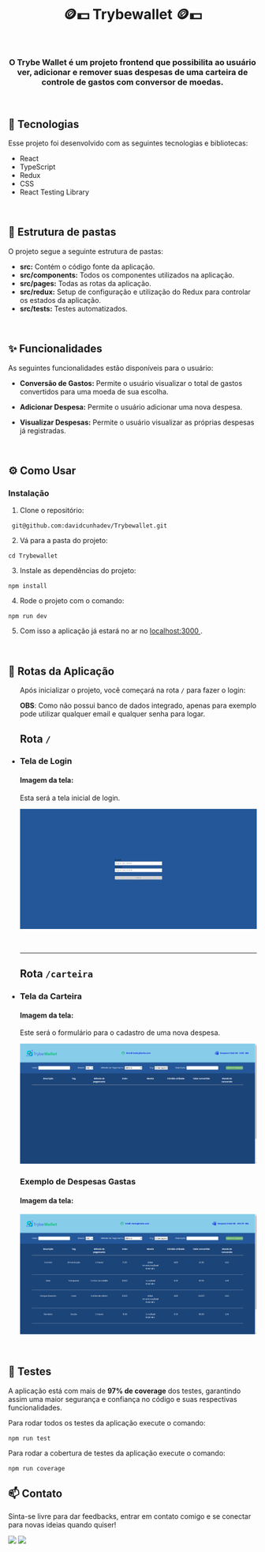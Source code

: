 <h1 align="center"> 🪙💵 Trybewallet 🪙💵 </h1>

<br>

<h3 align="center">
O Trybe Wallet é um projeto frontend que possibilita ao usuário ver, adicionar e remover suas despesas de uma carteira de controle de gastos com conversor de moedas.<br/>
</h3>

<br>

## 🚀 Tecnologias

Esse projeto foi desenvolvido com as seguintes tecnologias e bibliotecas:

- React
- TypeScript
- Redux
- CSS
- React Testing Library

<br>

## 📑 Estrutura de pastas
<p>O projeto segue a seguinte estrutura de pastas:</p>
<ul>
  <li><strong>src:</strong> Contém o código fonte da aplicação.</li>
  <li><strong>src/components:</strong> Todos os componentes utilizados na aplicação.</li>
  <li><strong>src/pages:</strong> Todas as rotas da aplicação.</li>
  <li><strong>src/redux:</strong> Setup de configuração e utilização do Redux para controlar os estados da aplicação.</li>
  <li><strong>src/tests:</strong> Testes automatizados.</li>
</ul>

<br>

## ✨ Funcionalidades

As seguintes funcionalidades estão disponíveis para o usuário:

- **Conversão de Gastos:** Permite o usuário visualizar o total de gastos convertidos para uma moeda de sua escolha.

- **Adicionar Despesa:** Permite o usuário adicionar uma nova despesa.

- **Visualizar Despesas:** Permite o usuário visualizar as próprias despesas já registradas.

<br>

## ⚙️ Como Usar

### Instalação

1. Clone o repositório:

```
 git@github.com:davidcunhadev/Trybewallet.git
```

2. Vá para a pasta do projeto:

```
cd Trybewallet
```

3. Instale as dependências do projeto:
```
npm install
```

4. Rode o projeto com o comando:
```
npm run dev
```

5. Com isso a aplicação já estará no ar no <a href="http://localhost:3000/" target="_blank"> localhost:3000 </a>.

<br>

## 🔀 Rotas da Aplicação

<ul>
    Após inicializar o projeto, você começará na rota <code>/</code> para fazer o login:
    <p><strong>OBS</strong>: Como não possui banco de dados integrado, apenas para exemplo pode utilizar qualquer email e qualquer senha para logar.</p>

  <h2><strong>Rota <code>/</code></strong></h2>
  <li><h3><strong>Tela de Login</strong></h3></li>
  
  <h4>Imagem da tela:</h4>
  <p>Esta será a tela inicial de login.</p>
  
  ![LoginScreen](/public/LoginScreen.png)

<br>
<hr>
  <h2><strong>Rota <code>/carteira</code></strong></h2>
  <li><h3><strong>Tela da Carteira</strong></h3></li>
  
  <h4>Imagem da tela:</h4>
  <p>Este será o formulário para o cadastro de uma nova despesa.</p>
  
  ![WalletScreen](/public/WalletScreen.png)

 <h3><strong>Exemplo de Despesas Gastas</strong></h3>
  
  <h4>Imagem da tela:</h4>
  
  ![ExampleWalletScreen](/public/ExampleWalletScreen.png)

</ul>

<br>

## 🧪 Testes

A aplicação está com mais de <strong>97% de coverage</strong> dos testes, garantindo assim uma maior segurança e confiança no código e suas respectivas funcionalidades.

Para rodar todos os testes da aplicação execute o comando:
```
npm run test
```

Para rodar a cobertura de testes da aplicação execute o comando:
```
npm run coverage
```

## 📫 Contato

Sinta-se livre para dar feedbacks, entrar em contato comigo e se conectar para novas ideias quando quiser!  

<a href="mailto:contatodavidcunha@hotmail.com">
<img src="https://img.shields.io/badge/Microsoft_Outlook-0078D4?style=for-the-badge&logo=microsoft-outlook&logoColor=white"></a>
</a>

<a target='_blank' href="https://www.linkedin.com/in/davidlcunha/">
  <img src="https://img.shields.io/badge/LinkedIn-0077B5?style=for-the-badge&logo=linkedin&logoColor=white">
</a>

<br>
